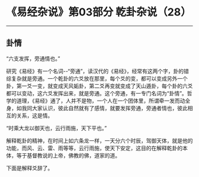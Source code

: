 # 《易经杂说》第03部分 乾卦杂说（28）

------

## 卦情

“六支发挥，旁通情也。”

研究《易经》有一个名词--“旁通”，读汉代的《易经》，经常有这两个字，卦的错综复杂就是旁通。一个乾卦的六爻放在那里，每个爻的变，都可以变成另外一个卦，第一爻一变，就变成天风姤卦，第二爻再变就变成了天山遁卦，每个卦的六爻都可以变动，这六爻发挥出来，就是旁通。这个旁通，有一专门名词为“卦情”。哲学的道理，《易经》通了，人并不是物，一个人在一个团体里，所谓牵一发而动全身，如我同大家认识，彼此自然就有了感情，就要发挥旁通，旁通者情也，彼此相互的关系，这是情。

“时乘大龙以御天也，云行雨施，天下平也。”

解释乾卦的精神，在时间上如六条龙一样，一天分六个时辰，驾御天体，就是他的功能，而风、云、雷、雨等等，云行雨施，使天下安定，这目的在解释乾卦的本体，等于基督教说的上帝，佛教的佛，道家的道。

下面是解释爻辞了。